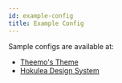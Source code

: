 ```yaml
---
id: example-config
title: Example Config
---
```


Sample configs are available at:

- [Theemo's Theme](https://github.com/gossi/theemo/blob/main/packages/%40theemo/theme/theemo.js)
- [Hokulea Design
  System](https://github.com/hokulea/hokulea/blob/main/themes/moana/theemo.js)
